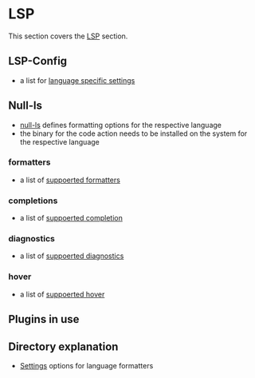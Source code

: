 # LSP

This section covers the [LSP](https://neovim.io/doc/user/lsp.html) section. 

## LSP-Config

- a list for [language specific settings](https://github.com/neovim/nvim-lspconfig/blob/master/doc/server_configurations.md)

## Null-ls

- [null-ls](https://github.com/jose-elias-alvarez/null-ls.nvim) defines formatting options for the respective language
- the binary for the code action needs to be installed on the system for the respective language

### formatters

- a list of [suppoerted formatters](https://github.com/jose-elias-alvarez/null-ls.nvim/tree/main/lua/null-ls/builtins/formatting)

### completions

- a list of [suppoerted completion](https://github.com/jose-elias-alvarez/null-ls.nvim/tree/main/lua/null-ls/builtins/completion)

### diagnostics

- a list of [suppoerted diagnostics](https://github.com/jose-elias-alvarez/null-ls.nvim/tree/main/lua/null-ls/builtins/diagnostics)

### hover

- a list of [suppoerted hover](https://github.com/jose-elias-alvarez/null-ls.nvim/tree/main/lua/null-ls/builtins/hover)

## Plugins in use
## Directory explanation

- [Settings](settings) options for language formatters
